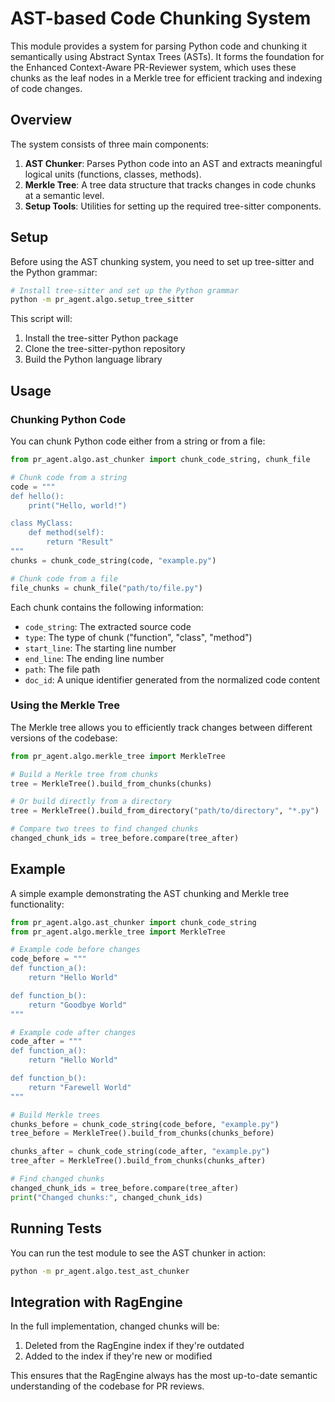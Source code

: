 # AST-based Code Chunking System

This module provides a system for parsing Python code and chunking it semantically using Abstract Syntax Trees (ASTs). It forms the foundation for the Enhanced Context-Aware PR-Reviewer system, which uses these chunks as the leaf nodes in a Merkle tree for efficient tracking and indexing of code changes.

## Overview

The system consists of three main components:

1. **AST Chunker**: Parses Python code into an AST and extracts meaningful logical units (functions, classes, methods).
2. **Merkle Tree**: A tree data structure that tracks changes in code chunks at a semantic level.
3. **Setup Tools**: Utilities for setting up the required tree-sitter components.

## Setup

Before using the AST chunking system, you need to set up tree-sitter and the Python grammar:

```bash
# Install tree-sitter and set up the Python grammar
python -m pr_agent.algo.setup_tree_sitter
```

This script will:
1. Install the tree-sitter Python package
2. Clone the tree-sitter-python repository
3. Build the Python language library

## Usage

### Chunking Python Code

You can chunk Python code either from a string or from a file:

```python
from pr_agent.algo.ast_chunker import chunk_code_string, chunk_file

# Chunk code from a string
code = """
def hello():
    print("Hello, world!")

class MyClass:
    def method(self):
        return "Result"
"""
chunks = chunk_code_string(code, "example.py")

# Chunk code from a file
file_chunks = chunk_file("path/to/file.py")
```

Each chunk contains the following information:
- `code_string`: The extracted source code
- `type`: The type of chunk ("function", "class", "method")
- `start_line`: The starting line number
- `end_line`: The ending line number
- `path`: The file path
- `doc_id`: A unique identifier generated from the normalized code content

### Using the Merkle Tree

The Merkle tree allows you to efficiently track changes between different versions of the codebase:

```python
from pr_agent.algo.merkle_tree import MerkleTree

# Build a Merkle tree from chunks
tree = MerkleTree().build_from_chunks(chunks)

# Or build directly from a directory
tree = MerkleTree().build_from_directory("path/to/directory", "*.py")

# Compare two trees to find changed chunks
changed_chunk_ids = tree_before.compare(tree_after)
```

## Example

A simple example demonstrating the AST chunking and Merkle tree functionality:

```python
from pr_agent.algo.ast_chunker import chunk_code_string
from pr_agent.algo.merkle_tree import MerkleTree

# Example code before changes
code_before = """
def function_a():
    return "Hello World"

def function_b():
    return "Goodbye World"
"""

# Example code after changes
code_after = """
def function_a():
    return "Hello World"

def function_b():
    return "Farewell World"
"""

# Build Merkle trees
chunks_before = chunk_code_string(code_before, "example.py")
tree_before = MerkleTree().build_from_chunks(chunks_before)

chunks_after = chunk_code_string(code_after, "example.py")
tree_after = MerkleTree().build_from_chunks(chunks_after)

# Find changed chunks
changed_chunk_ids = tree_before.compare(tree_after)
print("Changed chunks:", changed_chunk_ids)
```

## Running Tests

You can run the test module to see the AST chunker in action:

```bash
python -m pr_agent.algo.test_ast_chunker
```

## Integration with RagEngine

In the full implementation, changed chunks will be:
1. Deleted from the RagEngine index if they're outdated
2. Added to the index if they're new or modified

This ensures that the RagEngine always has the most up-to-date semantic understanding of the codebase for PR reviews. 